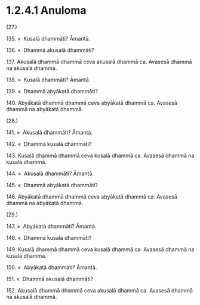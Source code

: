 

# 1.2.4.1 Anuloma





(27.)

135\. »  Kusalā dhammāti? Āmantā.

136\. «  Dhammā akusalā dhammāti?

137\. Akusalā dhammā dhammā ceva akusalā dhammā ca. Avasesā dhammā na akusalā dhammā.

138\. »  Kusalā dhammāti? Āmantā.

139\. «  Dhammā abyākatā dhammāti?

140\. Abyākatā dhammā dhammā ceva abyākatā dhammā ca. Avasesā dhammā na abyākatā dhammā.

(28.)

141\. »  Akusalā dhammāti? Āmantā.

142\. «  Dhammā kusalā dhammāti?

143\. Kusalā dhammā dhammā ceva kusalā dhammā ca. Avasesā dhammā na kusalā dhammā.

144\. »  Akusalā dhammāti? Āmantā.

145\. «  Dhammā abyākatā dhammāti?

146\. Abyākatā dhammā dhammā ceva abyākatā dhammā ca. Avasesā dhammā na abyākatā dhammā.

(29.)

147\. »  Abyākatā dhammāti? Āmantā.

148\. «  Dhammā kusalā dhammāti?

149\. Kusalā dhammā dhammā ceva kusalā dhammā ca. Avasesā dhammā na kusalā dhammā.

150\. »  Abyākatā dhammāti? Āmantā.

151\. «  Dhammā akusalā dhammāti?

152\. Akusalā dhammā dhammā ceva akusalā dhammā ca. Avasesā dhammā na akusalā dhammā.



